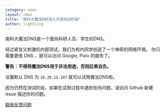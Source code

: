 ```yaml
---
category: news
layout: news
title: "南科大魔法DNS进入开放测试阶段"
author: lightsing
---
```


南科大魔法DNS是一个面向科研人员、学生的DNS。

经过紧张又刺激的内部测试，我们为校内同学创造了一个神奇的网络环境。
你只需要更改 DNS ，就可以访问 Google, Pixiv 的服务了。

**警告：不得将魔法DNS用于非法用途，否则后果自负。**

设置默认 DNS 为 `10.20.15.107` 就可以试用魔法DNS啦。

因为仍然在测试阶段，如果在试用过程中遇到任何问题，请访问 Github 新建 issue 描述你的问题。

[戳我反馈问题](https://github.com/SUSTC/issues/issues/new)
